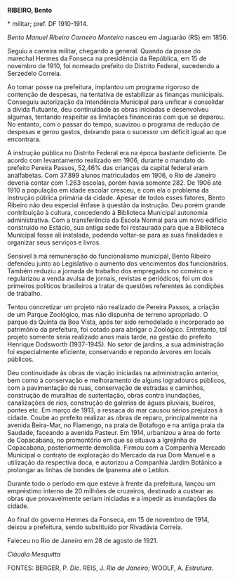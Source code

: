 **RIBEIRO, Bento**

\* militar; pref. DF 1910-1914.

*Bento Manuel Ribeiro Carneiro Monteiro* nasceu em Jaguarão (RS) em
1856.

Seguiu a carreira militar, chegando a general. Quando da posse do
marechal Hermes da Fonseca na presidência da República, em 15 de
novembro de 1910, foi nomeado prefeito do Distrito Federal, sucedendo a
Serzedelo Correia.

Ao tomar posse na prefeitura, implantou um programa rigoroso de
contenção de despesas, na tentativa de estabilizar as finanças
municipais. Conseguiu autorização da Intendência Municipal para unificar
e consolidar a dívida flutuante, deu continuidade às obras iniciadas e
desenvolveu algumas, tentando respeitar as limitações financeiras com
que se deparou. No entanto, com o passar do tempo, suavizou o programa
de redução de despesas e gerou gastos, deixando para o sucessor um
déficit igual ao que encontrara.

A instrução pública no Distrito Federal era na época bastante
deficiente. De acordo com levantamento realizado em 1906, durante o
mandato do prefeito Pereira Passos, 52,46% das crianças da capital
federal eram analfabetas. Com 37.899 alunos matriculados em 1906, o Rio
de Janeiro deveria contar com 1.263 escolas, porém havia somente 282. De
1906 até 1910 a população em idade escolar cresceu, e com ela o problema
da instrução pública primária da cidade. Apesar de todos esses fatores,
Bento Ribeiro não deu especial ênfase à questão da instrução. Deu porém
grande contribuição à cultura, concedendo à Biblioteca Municipal
autonomia administrativa. Com a transferência da Escola Normal para um
novo edifício construído no Estácio, sua antiga sede foi restaurada para
que a Biblioteca Municipal fosse ali instalada, podendo voltar-se para
as suas finalidades e organizar seus serviços e livros.

Sensível à má remuneração do funcionalismo municipal, Bento Ribeiro
defendeu junto ao Legislativo o aumento dos vencimentos dos
funcionários. Também reduziu a jornada de trabalho dos empregados no
comércio e regularizou a venda avulsa de jornais, revistas e periódicos;
foi um dos primeiros políticos brasileiros a tratar de questões
referentes às condições de trabalho.

Tentou concretizar um projeto não realizado de Pereira Passos, a criação
de um Parque Zoológico, mas não dispunha de terreno apropriado. O parque
da Quinta da Boa Vista, após ter sido remodelado e incorporado ao
patrimônio da prefeitura, foi cotado para abrigar o Zoológico.
Entretanto, tal projeto somente seria realizado anos mais tarde, na
gestão do prefeito Henrique Dodsworth (1937-1945). No setor de jardins,
a sua administração foi especialmente eficiente, conservando e repondo
árvores em locais públicos.

Deu continuidade às obras de viação iniciadas na administração anterior,
bem como à conservação e melhoramento de alguns logradouros públicos,
com a pavimentação de ruas, conservação de estradas e caminhos,
construção de muralhas de sustentação, obras contra inundações,
canalizações de rios, construção de galerias de águas pluviais, bueiros,
pontes etc. Em março de 1913, a ressaca do mar causou sérios prejuízos à
cidade. Coube ao prefeito realizar as obras de reparo, principalmente na
avenida Beira-Mar, no Flamengo, na praia de Botafogo e na antiga praia
da Saudade, faceando a avenida Pasteur. Em 1914, urbanizou a área do
forte de Copacabana, no promontório em que se situava a Igrejinha de
Copacabana, posteriormente demolida. Firmou com a Companhia Mercado
Municipal o contrato de exploração do Mercado da rua Dom Manuel e a
utilização da respectiva doca, e autorizou a Companhia Jardim Botânico a
prolongar as linhas de bondes de Ipanema até o Leblon.

Durante todo o período em que esteve à frente da prefeitura, lançou um
empréstimo interno de 20 milhões de cruzeiros, destinado a custear as
obras que provavelmente seriam iniciadas e a impedir as inundações da
cidade.

Ao final do governo Hermes da Fonseca, em 15 de novembro de 1914, deixou
a prefeitura, sendo substituído por Rivadávia Correia.

Faleceu no Rio de Janeiro em 28 de agosto de 1921.

*Cláudia Mesquitta*

FONTES: BERGER, P. *Dic*. REIS, J. *Rio de Janeiro*; WOOLF, A.
*Estrutura*.

